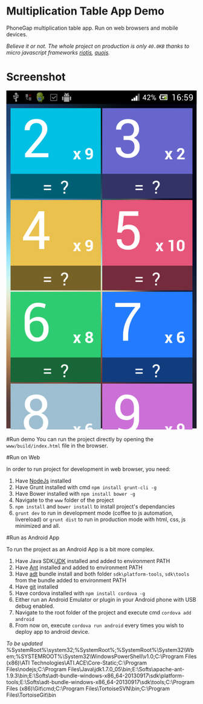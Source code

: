Multiplication Table App Demo
=================

PhoneGap multiplication table app. Run on web browsers and mobile devices.

*Believe it or not. The whole project on production is only `40.0KB` thanks to micro javascript frameworks [riotjs](https://github.com/moot/riotjs), [quojs](http://quojs.tapquo.com/).*

# Screenshot
![TodoMVC](screenshot.png)

#Run demo
You can run the project directly by opening the `www/build/index.html` file in the browser.

#Run on Web

In order to run project for development in web browser, you need:

1. Have [NodeJs](nodejs.org) installed
2. Have Grunt installed with cmd `npm install grunt-cli -g`
3. Have Bower installed with `npm install bower -g`
4. Navigate to the `www` folder of the project
6. `npm install` and `bower install` to install project's dependancies
7. `grunt dev` to run in development mode (coffee to js automation, livereload) or `grunt dist` to run in production mode with html, css, js minimized and all.

#Run as Android App

To run the project as an Android App is a bit more complex.

1. Have Java SDK/[JDK](http://www.oracle.com/technetwork/java/javase/downloads/jdk7-downloads-1880260.html) installed and added to environment PATH
2. Have [Ant](http://ant.apache.org/) installed and added to environment PATH
3. Have [adt](http://developer.android.com/sdk/installing/bundle.html) bundle install and both folder `sdk\platform-tools`, `sdk\tools` from the bundle added to environment PATH
4. Have [git](http://git-scm.com/) installed
5. Have cordova installed with `npm install cordova -g`
6. Either run an Android Emulator or plugin in your Android phone with USB debug enabled.
7. Navigate to the root folder of the project and execute cmd `cordova add android`
8. From now on, execute `cordova run android` every times you wish to deploy app to android device.

*To be updated*
%SystemRoot%\system32;%SystemRoot%;%SystemRoot%\System32\Wbem;%SYSTEMROOT%\System32\WindowsPowerShell\v1.0\;C:\Program Files (x86)\ATI Technologies\ATI.ACE\Core-Static;C:\Program Files\nodejs\;C:\Program Files\Java\jdk1.7.0_05\bin;E:\Softs\apache-ant-1.9.3\bin;E:\Softs\adt-bundle-windows-x86_64-20130917\sdk\platform-tools;E:\Softs\adt-bundle-windows-x86_64-20130917\sdk\tools;C:\Program Files (x86)\Git\cmd;C:\Program Files\TortoiseSVN\bin;C:\Program Files\TortoiseGit\bin